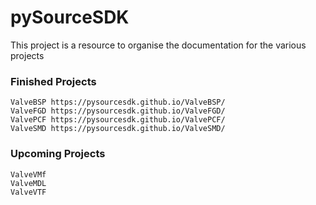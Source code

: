 # pySourceSDK

This project is a resource to organise the documentation for the various projects

### Finished Projects

    ValveBSP https://pysourcesdk.github.io/ValveBSP/
    ValveFGD https://pysourcesdk.github.io/ValveFGD/
    ValvePCF https://pysourcesdk.github.io/ValvePCF/
    ValveSMD https://pysourcesdk.github.io/ValveSMD/

### Upcoming Projects

    ValveVMf
    ValveMDL
    ValveVTF
